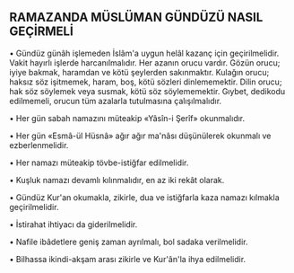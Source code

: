 ## RAMAZANDA MÜSLÜMAN GÜNDÜZÜ NASIL GEÇİRMELİ

• Gündüz günâh işlemeden İslâm'a uy­gun helâl kazanç için geçirilmelidir. Vakit hayırlı işlerde harcanılmalıdır. Her azanın orucu vardır. Gözün orucu; iyiye bakmak, haram­dan ve kötü şeylerden sakınmaktır. Kulağın orucu; haksız söz işitmemek, haram, boş, kö­tü sözleri dinlememektir. Dilin orucu; hak söz söylemek veya susmak, kötü söz söylememek­tir. Gıybet, dedikodu edilmemeli, orucun tüm azalarla tutulmasına çalışılmalıdır.

• Her gün sabah namazını müteakip «Yâsîn-i Şerîf» okunmalıdır.

• Her gün «Esmâ-ül Hüsnâ» ağır ağır ma'nâsı düşünülerek okunmalı ve ezberlenmelidir.

• Her namazı müteakip tövbe-istiğfar edilmelidir.

• Kuşluk namazı devamlı kılınmalıdır, en az iki rekât olarak.

• Gündüz Kur'an okumakla, zikirle, dua ve istiğfarla kaza namazı kılmakla geçirilmelidir.

• İstirahat ihtiyacı da giderilmelidir.

• Nafile ibâdetlere geniş zaman ayrıl­malı, bol sadaka verilmelidir.

• Bilhassa ikindi-akşam arası zikirle ve Kur'ân'la ihya edilmelidir.

